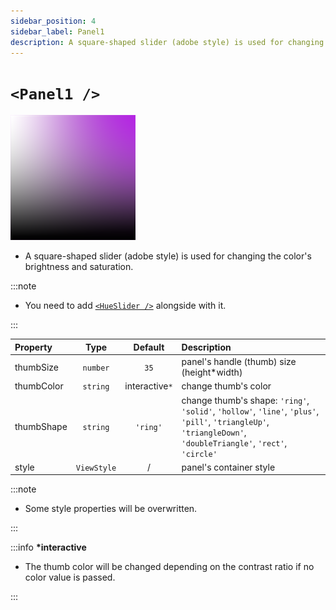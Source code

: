 ```yaml
---
sidebar_position: 4
sidebar_label: Panel1
description: A square-shaped slider (adobe style) is used for changing the color's brightness and saturation.
---
```


# `<Panel1 />`

![panel1](../../../images/panel1.png)

- A square-shaped slider (adobe style) is used for changing the color's brightness and saturation.

:::note 

- You need to add [`<HueSlider />`](#small_orange_diamondhueslider-) alongside with it.

:::

| Property   |    Type     |    Default     | Description                                                                                                                                                     |
| :--------- | :---------: | :------------: | :-------------------------------------------------------------------------------------------------------------------------------------------------------------- |
| thumbSize  |  `number`   |      `35`      | panel's handle (thumb) size (height\*width)                                                                                                                     |
| thumbColor |  `string`   | interactive`*` | change thumb's color                                                                                                                                            |
| thumbShape |  `string`   |    `'ring'`    | change thumb's shape: `'ring'`, `'solid'`, `'hollow'`, `'line'`, `'plus'`, `'pill'`, `'triangleUp'`, `'triangleDown'`, `'doubleTriangle'`, `'rect'`, `'circle'` |
| style      | `ViewStyle` |       /        | panel's container style                                                                                                                                         |

:::note

- Some style properties will be overwritten.

:::

:::info **\*interactive**

- The thumb color will be changed depending on the contrast ratio if no color value is passed.

:::
